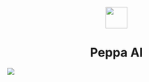 <p align="center">
  <a href="https://peppaai.com">
    <img width="50" src="https://i.imgur.com/hj20gYV.png">
  </a>
</p>

<h1 align="center">Peppa AI</h1>

![](https://i.imgur.com/XXRMFnh.png)
